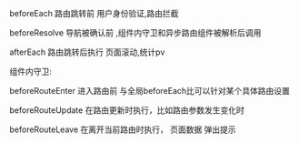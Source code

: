 beforeEach  路由跳转前  用户身份验证,路由拦截

beforeResolve  导航被确认前  ,组件内守卫和异步路由组件被解析后调用

afterEach  路由跳转后执行   页面滚动,统计pv

组件内守卫:

beforeRouteEnter  进入路由前    与全局beforeEach比可以针对某个具体路由设置

beforeRouteUpdate   在路由更新时执行，比如路由参数发生变化时

beforeRouteLeave  在离开当前路由时执行，  页面数据 弹出提示 